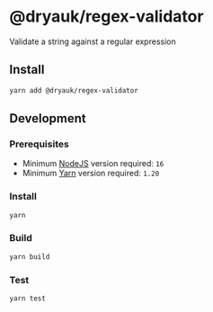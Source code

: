 # @dryauk/regex-validator

Validate a string against a regular expression

## Install

```bash
yarn add @dryauk/regex-validator
```

## Development

### Prerequisites

- Minimum [NodeJS](https://nodejs.org) version required: `16`
- Minimum [Yarn](https://yarnpkg.com) version required: `1.20`

### Install

```bash
yarn
```

### Build

```bash
yarn build
```

### Test

```bash
yarn test
```
